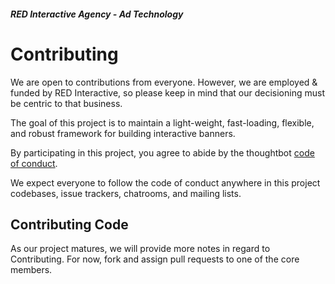 ##### RED Interactive Agency - Ad Technology

Contributing
===============

We are open to contributions from everyone. However, we are employed & funded by RED Interactive, 
so please keep in mind that our decisioning must be centric to that business.

The goal of this project is to maintain a light-weight, fast-loading, flexible, and robust 
framework for building interactive banners. 

By participating in this project, you agree to abide by the thoughtbot [code of conduct].

  [code of conduct]: https://thoughtbot.com/open-source-code-of-conduct

We expect everyone to follow the code of conduct anywhere in this project codebases,
issue trackers, chatrooms, and mailing lists.

## Contributing Code

As our project matures, we will provide more notes in regard to Contributing. For now, 
fork and assign pull requests to one of the core members.
